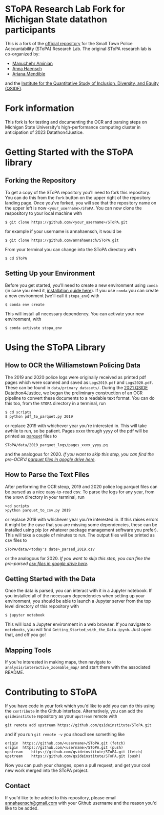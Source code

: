 # SToPA Research Lab Fork for Michigan State datathon participants

This is a fork of the [official repository](https://github.com/qsideinstitute/SToPA) for the Small Town Police Accountability (SToPA) Research Lab. The original SToPA research lab is co-organized by: 
* [Manuchehr Aminian](https://www.cpp.edu/~maminian/)
* [Anna Haensch](https://annahaensch.com)
* [Ariana Mendible](https://www.arianamendible.com/)

and the [Institute for the Quantitative Study of Inclusion, Diversity, and Equity (QSIDE)](https://qsideinstitute.org/).

# Fork information

This fork is for testing and documenting the OCR and parsing steps on Michigan State University's high-performance computing cluster in anticipation of 2023 Datathon4Justice.

# Getting Started with the SToPA library


## Forking the Repository

To get a copy of the SToPA repository you'll need to fork this repository. You can do this from the `Fork` button on the upper right of the repository landing page.  Once you've forked, you will see that the repository name on the upper left is now `<your_username>/SToPA`.   You can now clone the respository to your local machine with 

```
$ git clone https://github.com/<your_username>/SToPA.git 
```
for example if your username is annahaensch, it would be 

```
$ git clone https://github.com/annahaensch/SToPA.git 
```
From your terminal you can change into the SToPA directory with 

```
$ cd SToPA
```

## Setting Up your Environment

Before you get started, you'll need to create a new environment using `conda` (in case you need it, [installation guide here](https://docs.conda.io/projects/conda/en/latest/user-guide/install/index.html)). If you use `conda` you can 
create a new environment (we'll call it `stopa_env`) with

```
$ conda env create
```

This will install all necessary dependency. You can activate your new environment, with

```
$ conda activate stopa_env
```

# Using the SToPA Library

## How to OCR the Williamstown Policing Data

The 2019 and 2020 police logs were originally received as printed pdf pages which were scanned and saved as `Logs2019.pdf` and `Logs2020.pdf`.  These can be found in `data/primary_datasets/`.  During the [2021 QSIDE Datathon4Justice](https://qsideinstitute.org/events/datathon4justice/), we began the preliminary construction of an OCR pipeline to convert these documents to a readable text format. You can do this too, from the `STOPA` directory in a terminal, run

```
$ cd scripts 
$ python pdf_to_parquet.py 2019
```

or replace 2019 with whichever year you're interested in.  This will take awhile to run, so be patient.  Pages xxxx through yyyy of the pdf will be printed as [parquet](https://www.databricks.com/glossary/what-is-parquet) files to 

```
SToPA/data/2019_parquet_logs/pages_xxxx_yyyy.pq
```

and the analogous for 2020.  _If you want to skip this step, you can find the pre-OCR'd [parquet files in google drive here](https://drive.google.com/drive/folders/1hX4BCCQmcWqxmLGIuPRC2x-6CxXd9adB?usp=sharing)._  

## How to Parse the Text Files

After performing the OCR steop, 2019 and 2020 police log parquet files can be parsed as a nice easy-to-read csv.  To parse the logs for any year, from the `STOPA` directory in your terminal, run

```
>cd scripts
>python parquet_to_csv.py 2019
```
or replace 2019 with whichever year you're interested in.  If this raises errors it might be the case that you are missing some dependencies, these can be installed using pip (or whatever package management software you prefer).  This will take a couple of minutes to run.  The output files will be printed as csv files to 

```
SToPA/data/<today's date>_parsed_2019.csv
```
or the analogous for 2020. _If you want to skip this step, you can fine the pre-parsed [csv files in google drive here](https://drive.google.com/drive/folders/1hX4BCCQmcWqxmLGIuPRC2x-6CxXd9adB?usp=sharing)._

## Getting Started with the Data

Once the data is parsed, you can interact with it in a Jupyter notebook.  If you installed all of the necessary dependencies when setting up your environment, you should be able to launch a Jupyter server from the top level directory of this repository with 

```
$ jupyter notebook
```

This will load a Jupyter environment in a web browser.  If you navigate to `notebooks`, you will find `Getting_Started_with_the_Data.ipynb`.  Just open that, and off you go! 

## Mapping Tools

If you're interested in making maps, then navigate to `analysis/interactive_zoomable_map/` and start there with the associated README.

# Contributing to SToPA

If you have code in your fork which you'd like to add you can do this using the `contribute` in the Github interface.  Alternatively, you can add the `qsideinstitute` repository as your `upstream` remote with 
```
git remote add upstream https://github.com/qsideinstitute/SToPA.git
```
and if you run `git remote -v` you shoudl see something like

```
origin	https://github.com/<username>/SToPA.git (fetch)
origin	https://github.com/<username>/SToPA.git (push)
upstream	https://github.com/qsideinstitute/SToPA.git (fetch)
upstream	https://github.com/qsideinstitute/SToPA.git (push)
```
Now you can push your changes, open a pull request, and get your cool new work merged into the SToPA project.  

## Contact

If you'd like to be added to this repository, please email annahaensch@gmail.com with your Github username and the reason you'd like to be added. 
